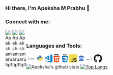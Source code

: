 ### Hi there, I'm Apeksha M Prabhu 👋 




### Connect with me:

<a href="https://twitter.com/Apekshamarutip1"><img align="left" alt="Apekshamarutip1" width="22px" src="https://cdn.jsdelivr.net/npm/simple-icons@v3/icons/twitter.svg" /></a>
[<img align="left" alt="Apekshamarutip1" width="22px" src="https://cdn.jsdelivr.net/npm/simple-icons@v3/icons/linkedin.svg" />](#)
[<img align="left" alt="Apekshamarutip1" width="22px" src="https://cdn.jsdelivr.net/npm/simple-icons@v3/icons/instagram.svg" />](#)


<br />


### Languages and Tools:
[<img align="left" alt="Java" width="30px" src="https://raw.githubusercontent.com/github/explore/80688e429a7d4ef2fca1e82350fe8e3517d3494d/topics/java/java.png" />](#)
[<img align='left' alt='Python' width="26px" src="https://raw.githubusercontent.com/github/explore/80688e429a7d4ef2fca1e82350fe8e3517d3494d/topics/python/python.png" />](#)
[<img align="left" alt="Visual Studio Code" width="26px" src="https://raw.githubusercontent.com/github/explore/80688e429a7d4ef2fca1e82350fe8e3517d3494d/topics/visual-studio-code/visual-studio-code.png"/>](#)

[<img align="left" alt="HTML5" width="26px" src="https://raw.githubusercontent.com/github/explore/80688e429a7d4ef2fca1e82350fe8e3517d3494d/topics/html/html.png"/>](#)
[<img align="left" alt="CSS3" width="26px" src="https://raw.githubusercontent.com/github/explore/80688e429a7d4ef2fca1e82350fe8e3517d3494d/topics/css/css.png"/>](#)
[<img align="left" alt="JavaScript" width="26px" src="https://raw.githubusercontent.com/github/explore/80688e429a7d4ef2fca1e82350fe8e3517d3494d/topics/javascript/javascript.png"/>](#)
[<img align="left" alt="SQL" width="26px" src="https://raw.githubusercontent.com/github/explore/80688e429a7d4ef2fca1e82350fe8e3517d3494d/topics/sql/sql.png" />](#)
[<img align="left" alt="MySQL" width="26px" src="https://raw.githubusercontent.com/github/explore/80688e429a7d4ef2fca1e82350fe8e3517d3494d/topics/mysql/mysql.png" />](#)
[<img align="left" alt="GitHub" width="26px" src="https://raw.githubusercontent.com/github/explore/78df643247d429f6cc873026c0622819ad797942/topics/github/github.png" />](#)
<br>


![Apeksha's github stats](https://github-readme-stats.vercel.app/api?username=Apekshamarutip1&show_icons=true)
[![Top Langs](https://github-readme-stats.vercel.app/api/top-langs/?username=Apekshamarutip1&layout=compact)](https://github.com/Apekshamarutip1)

